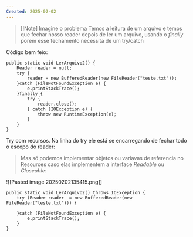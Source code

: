 ```yaml
---
Created: 2025-02-02
---
```


> [!Note] Imagine o problema
> Temos a leitura de um arquivo e temos que fechar nosso reader depois de ler um arquivo, usando o *finally* porem esse fechamento necessita de um try/catch

Código bem feio:
```
public static void LerArquivo2() {  
    Reader reader = null;  
    try {  
        reader = new BufferedReader(new FileReader("teste.txt"));  
    }catch (FileNotFoundException e) {  
        e.printStackTrace();  
    }finally {  
        try {  
            reader.close();  
        } catch (IOException e) {  
            throw new RuntimeException(e);  
        }  
    }  
}
```

Try com recursos. Na linha do try ele está se encarregando de fechar todo o escopo do reader:

> Mas só podemos implementar objetos ou variavas de referencia no Resources caso elas implementem a interface *Readable* ou *Closeable*:

![[Pasted image 20250202135415.png]]

```
public static void LerArquivo2() throws IOException {  
    try (Reader reader  = new BufferedReader(new FileReader("teste.txt"))) {  
  
    }catch (FileNotFoundException e) {  
        e.printStackTrace();  
    }  
}
```